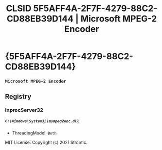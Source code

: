 ﻿---
title: "CLSID 5F5AFF4A-2F7F-4279-88C2-CD88EB39D144 | Microsoft MPEG-2 Encoder"
excerpt: What is COM-Object CLSID 5F5AFF4A-2F7F-4279-88C2-CD88EB39D144?
---

# {5F5AFF4A-2F7F-4279-88C2-CD88EB39D144}

### `Microsoft MPEG-2 Encoder`

## Registry


### InprocServer32

##### `C:\Windows\System32\msmpeg2enc.dll`
* ThreadingModel: `Both`

MIT License. Copyright (c) 2021 Strontic.



